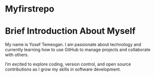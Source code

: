 # Myfirstrepo
# Brief Introduction About Myself

My name is Yosef Temesgan. I am passionate about technology and currently learning how to use GitHub to manage projects and collaborate with others.

I’m excited to explore coding, version control, and open source contributions as I grow my skills in software development.
